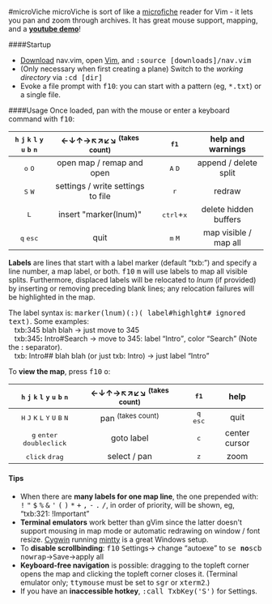 #microViche
microViche is sort of like a [microfiche](http://www.wisegeek.org/what-is-microfiche.htm) reader for Vim - it lets you pan and zoom through archives. It has great mouse support, mapping, and a **[youtube demo](https://www.youtube.com/watch?v=9YNiPUTGO28)**!

####Startup
- [Download](https://raw.github.com/q335r49/textabyss/master/nav.vim) nav.vim, open [Vim](http://www.vim.org), and <samp>:source [downloads]/nav.vim</samp>
- (Only necessary when first creating a plane) Switch to the *working directory* via <samp>:cd [dir]</samp> 
- Evoke a file prompt with <kbd>f10</kbd>: you can start with a pattern (eg, <samp>*.txt</samp>) or a single file.

####Usage
Once loaded, pan with the mouse or enter a keyboard command with <kbd>f10</kbd>:

<kbd>h</kbd> <kbd>j</kbd> <kbd>k</kbd> <kbd>l</kbd> <kbd>y</kbd> <kbd>u</kbd> <kbd>b</kbd> <kbd>n</kbd> | ←↓↑→↖↗↙↘ <sup>(takes count)</sup> || <kbd>f1</kbd> | help and warnings
:---: | :---: | :---: | :---: | :---:
<kbd>o</kbd> <kbd>O</kbd> | open map / remap and open || <kbd>A</kbd> <kbd>D</kbd> | append / delete split
<kbd>S</kbd> <kbd>W</kbd> | settings / write settings to file || <kbd>r</kbd> | redraw
<kbd>L</kbd> | insert "marker(lnum)" || <kbd>ctrl</kbd>+<kbd>x</kbd> | delete hidden buffers
<kbd>q</kbd> <kbd>esc</kbd> | quit || <kbd>m</kbd> <kbd>M</kbd> | map visible / map all

**Labels** are lines that start with a label marker (default <q>txb:</q>) and specify a line number, a map label, or both. <kbd>f10</kbd> <kbd>m</kbd> will use labels to map all visible splits. Furthermore, displaced labels will be relocated to *lnum* (if provided) by inserting or removing preceding blank lines; any relocation failures will be highlighted in the map.

The label syntax is: <samp>marker(lnum)(:)( label#highlght# ignored text)</samp>. Some examples:  
&nbsp;&nbsp;&nbsp;txb:345 blah blah → just move to 345  
&nbsp;&nbsp;&nbsp;txb:345<b>:</b> Intro#Search → move to 345: label <q>Intro</q>, color <q>Search</q> (Note the <b>:</b> separator).  
&nbsp;&nbsp;&nbsp;txb: Intro## blah blah (or just txb: Intro) → just label <q>Intro</q>

To **view the map**, press <kbd>f10</kbd> <kbd>o</kbd>:

<kbd>h</kbd> <kbd>j</kbd> <kbd>k</kbd> <kbd>l</kbd> <kbd>y</kbd> <kbd>u</kbd> <kbd>b</kbd> <kbd>n</kbd> | ←↓↑→↖↗↙↘ <sup>(takes count)</sup> | | <kbd>f1</kbd> | help
:---: | :---: | :---: | :---: | :---:
<kbd>H</kbd> <kbd>J</kbd> <kbd>K</kbd> <kbd>L</kbd> <kbd>Y</kbd> <kbd>U</kbd> <kbd>B</kbd> <kbd>N</kbd> | pan <sup>(takes count)</sup> || <kbd>q</kbd> <kbd>esc</kbd> | quit
<kbd>g</kbd> <kbd>enter</kbd> <kbd>doubleclick</kbd> | goto label || <kbd>c</kbd> | center cursor
 <kbd>click</kbd> <kbd>drag</kbd> | select / pan || <kbd>z</kbd> | zoom

#### Tips
- When there are **many labels for one map line**, the one prepended with: <kbd>!</kbd> <kbd>"</kbd> <kbd>$</kbd> <kbd>%</kbd> <kbd>&</kbd> <kbd>'</kbd> <kbd>(</kbd> <kbd>)</kbd> <kbd>*</kbd> <kbd>+</kbd> <kbd>,</kbd> <kbd>-</kbd> <kbd>.</kbd> <kbd>/</kbd>, in order of priority, will be shown, eg, <q>txb:321: !Important</q>
- **Terminal emulators** work better than gVim since the latter doesn't support mousing in map mode or automatic redrawing on window / font resize. [Cygwin](http://www.cygwin.com/) running [mintty](https://code.google.com/p/mintty/) is a great Windows setup.
- To **disable scrollbinding**: <kbd>f10</kbd> <kbd>S</kbd>ettings→ <kbd>c</kbd>hange <q>autoexe</q> to <samp>se </samp>**<samp>no</samp>**<samp>scb nowrap</samp>→<kbd>S</kbd>ave→apply all
- **Keyboard-free navigation** is possible: dragging to the topleft corner opens the map and clicking the topleft corner closes it. (Terminal emulator only; <samp>ttymouse</samp> must be set to <samp>sgr</samp> or <samp>xterm2</samp>.)
- If you have an **inaccessible hotkey**, <samp>:call TxbKey('S')</samp> for <kbd>S</kbd>ettings.

